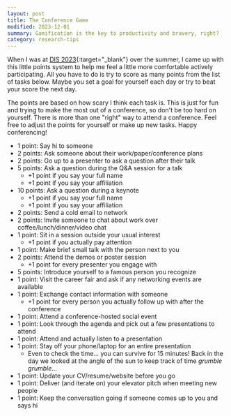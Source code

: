 ```yaml
---
layout: post
title: The Conference Game
modified: 2023-12-01
summary: Gamification is the key to productivity and bravery, right?
category: research-tips
---
```


When I was at [DIS 2023](https://dis.acm.org/2023/){:target="_blank"} over the 
summer, I came up with this little points system to help me feel a little more 
comfortable actively participating. All you have to do is try to score as many 
points from the list of tasks below. Maybe you set a goal for yourself each day 
or try to beat your score the next day.

The points are based on how scary I think each task is. This is just for fun 
and trying to make the most out of a conference, so don't be too hard on 
yourself. There is more than one "right" way to attend a conference. Feel free 
to adjust the points for yourself or make up new tasks. Happy conferencing!

- 1 point: Say hi to someone
- 2 points: Ask someone about their work/paper/conference plans
- 2 points: Go up to a presenter to ask a question after their talk
- 5 points: Ask a question during the Q&A session for a talk
    - +1 point if you say your full name
    - +1 point if you say your affiliation
- 10 points: Ask a question during a keynote
    - +1 point if you say your full name
    - +1 point if you say your affiliation
- 2 points: Send a cold email to network
- 2 points: Invite someone to chat about work over coffee/lunch/dinner/video chat
- 1 point: Sit in a session outside your usual interest
    - +1 point if you actually pay attention
- 1 point: Make brief small talk with the person next to you
- 2 points: Attend the demos or poster session
    - +1 point for every presenter you engage with
- 5 points: Introduce yourself to a famous person you recognize
- 1 point: Visit the career fair and ask if any networking events are available
- 1 point: Exchange contact information with someone
    - +1 point for every person you actually follow up with after the conference
- 1 point: Attend a conference-hosted social event
- 1 point: Look through the agenda and pick out a few presentations to attend
- 1 point: Attend and actually listen to a presentation
- 1 point: Stay off your phone/laptop for an entire presentation
    - Even to check the time... you can survive for 15 minutes! Back in the day 
      we looked at the angle of the sun to keep track of time *grumble grumble*...
- 1 point: Update your CV/resume/website before you go
- 1 point: Deliver (and iterate on) your elevator pitch when meeting new people
- 1 point: Keep the conversation going if someone comes up to you and says hi